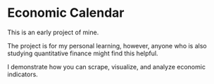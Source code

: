 # Economic Calendar

This is an early project of mine.

The project is for my personal learning, however, anyone who is also studying quantitative finance might find this helpful.

I demonstrate how you can scrape, visualize, and analyze economic indicators.
